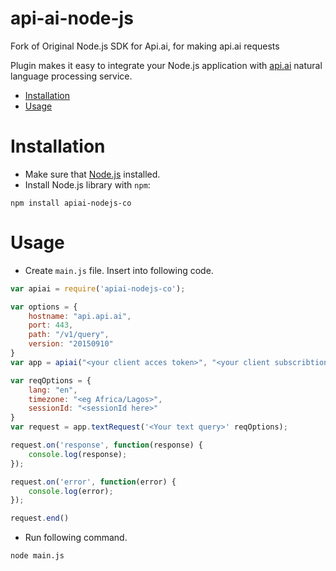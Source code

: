 # api-ai-node-js
Fork of Original Node.js SDK for Api.ai, for making api.ai requests

Plugin makes it easy to integrate your Node.js application with [api.ai](http://api.ai) natural language processing service.

* [Installation](#installation)
* [Usage](#usage)

# Installation

* Make sure that [Node.js](https://nodejs.org/) installed.
* Install Node.js library with `npm`:
```shell
npm install apiai-nodejs-co
```

# Usage
* Create `main.js` file. Insert into following code.
```javascript
var apiai = require('apiai-nodejs-co');

var options = {
    hostname: "api.api.ai",
    port: 443,
    path: "/v1/query",
    version: "20150910"
}
var app = apiai("<your client acces token>", "<your client subscribtion key>" options);

var reqOptions = {
	lang: "en",
	timezone: "<eg Africa/Lagos>",
	sessionId: "<sessionId here>"
}
var request = app.textRequest('<Your text query>' reqOptions);

request.on('response', function(response) {
    console.log(response);
});

request.on('error', function(error) {
    console.log(error);
});

request.end()
```
* Run following command.
```shell
node main.js